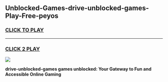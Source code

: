 
## Unblocked-Games-drive-unblocked-games-Play-Free-peyos
<h3>
<a href="https://premium76.site?title=drive-unblocked-games&ref=10A">CLICK TO PLAY</a></h3>
<hr>

<h3>
<a href="https://premium76.site?title=drive-unblocked-games&ref=10A">CLICK 2 PLAY</a>
  
</h3>

<a href="https://premium76.site?title=drive-unblocked-games&ref=10A"><img src="https://clearcache.store/games.png"></a>


**drive-unblocked-games games unblocked: Your Gateway to Fun and Accessible Online Gaming**

